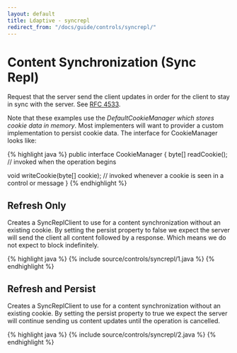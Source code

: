 ```yaml
---
layout: default
title: Ldaptive - syncrepl
redirect_from: "/docs/guide/controls/syncrepl/"
---
```


# Content Synchronization (Sync Repl)

Request that the server send the client updates in order for the client to stay in sync with the server. See [RFC 4533](http://www.ietf.org/rfc/rfc4533.txt).

Note that these examples use the _DefaultCookieManager which stores cookie data in memory_. Most implementers will want to provider a custom implementation to persist cookie data. The interface for CookieManager looks like:

{% highlight java %}
public interface CookieManager
{
  byte[] readCookie(); // invoked when the operation begins

  void writeCookie(byte[] cookie); // invoked whenever a cookie is seen in a control or message
}
{% endhighlight %}

## Refresh Only

Creates a SyncReplClient to use for a content synchronization without an existing cookie. By setting the persist property to false we expect the server will send the client all content followed by a response. Which means we do not expect to block indefinitely.

{% highlight java %}
{% include source/controls/syncrepl/1.java %}
{% endhighlight %}

## Refresh and Persist

Creates a SyncReplClient to use for a content synchronization without an existing cookie. By setting the persist property to true we expect the server will continue sending us content updates until the operation is cancelled.

{% highlight java %}
{% include source/controls/syncrepl/2.java %}
{% endhighlight %}

